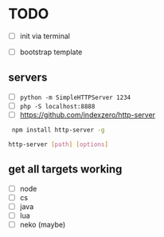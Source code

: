 # TODO

- [ ] init via terminal
- [ ] bootstrap template


## servers

- [ ] `python -m SimpleHTTPServer 1234`
- [ ] `php -S localhost:8888`
- [ ] https://github.com/indexzero/http-server

```bash
 npm install http-server -g
 ```

```bash
http-server [path] [options]
```


## get all targets working

- [ ] node
- [ ] cs
- [ ] java
- [ ] lua
- [ ] neko (maybe)